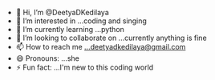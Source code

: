 - 👋 Hi, I’m @DeetyaDKedilaya
- 👀 I’m interested in ...coding and singing
- 🌱 I’m currently learning ...python
- 💞️ I’m looking to collaborate on ...currently anything is fine
- 📫 How to reach me ...deetyadkedilaya@gmail.com
- 😄 Pronouns: ...she
- ⚡ Fun fact: ...I'm new to this coding world

<!---
DeetyaDKedilaya/DeetyaDKedilaya is a ✨ special ✨ repository because its `README.md` (this file) appears on your GitHub profile.
You can click the Preview link to take a look at your changes.
--->
